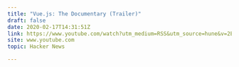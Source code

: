 ```yaml
---
title: "Vue.js: The Documentary (Trailer)"
draft: false
date: 2020-02-17T14:31:51Z
link: https://www.youtube.com/watch?utm_medium=RSS&utm_source=hune&v=2EmYw-O-WLI
site: www.youtube.com
topic: Hacker News  

---
```

